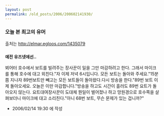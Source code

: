 ```yaml
---
layout: post
permalink: /old_posts/2006/200602141930/
---
```


### 오늘 본 최고의 유머

출처는 <a href="http://elmar.egloos.com/1435079">http://elmar.egloos.com/1435079</a>


<h3 class="posttitle"><a name="1435079"><span style="FONT-SIZE: 85%">예전 유즈넷에선..</span></a></h3>

뵈어터 호수에서 보트를 빌려주는 장사꾼이 일을 그만 마감하려고 한다. 그래서 마이크를 통해 호수에 대고 외친다."자 이제 저녁 6시입니다. 모든 보트는 돌아와 주세요."15분쯤 지나자 89번보트만 빼고는 모든 보트들이 돌아왔다.다시 방송을 한다."89번 보트 이제 돌아오세요. 오늘은 이만 마감합니다."방송을 하고도 시간이 흘러도 89번 요트가 돌아오지 않는다. 요트대여장사꾼이 도대체 뭔일이 벌어졌나 하고 망원경으로 호수쪽을 살펴보더니 마이크에 대고 소리친다."아니 68번 보트, 무슨 문제가 있는 겁니까?"



- 2006/02/14 19:30 에 작성
